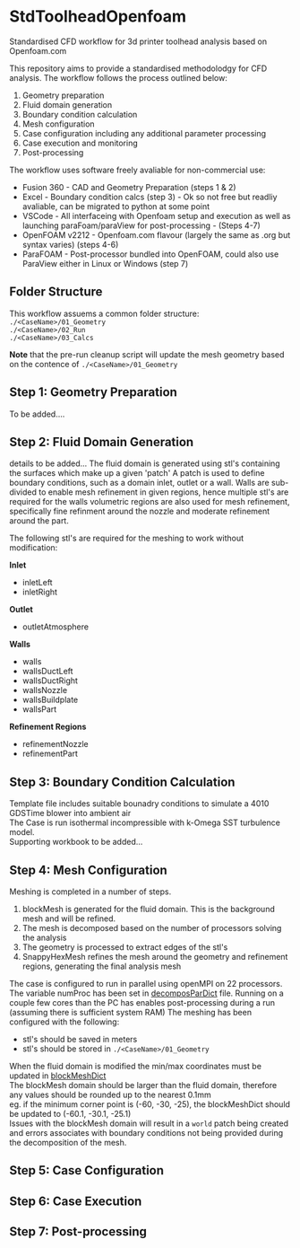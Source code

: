 # StdToolheadOpenfoam
Standardised CFD workflow for 3d printer toolhead analysis based on Openfoam.com

This repository aims to provide a standardised methodolodgy for CFD analysis.
The workflow follows the process outlined below:
1) Geometry preparation
2) Fluid domain generation
3) Boundary condition calculation
4) Mesh configuration
5) Case configuration including any additional parameter processing
6) Case execution and monitoring
7) Post-processing

The workflow uses software freely avaliable for non-commercial use:
* Fusion 360 - CAD and Geometry Preparation (steps 1 & 2)
* Excel - Boundary condition calcs (step 3) - Ok so not free but readliy avaliable, can be migrated to python at some point   
* VSCode - All interfaceing with Openfoam setup and execution as well as launching paraFoam/paraView for post-processing - (Steps 4-7)
* OpenFOAM v2212 - Openfoam.com flavour (largely the same as .org but syntax varies) (steps 4-6)
* ParaFOAM - Post-processor bundled into OpenFOAM, could also use ParaView either in Linux or Windows (step 7)

## Folder Structure
This workflow assuems a common folder structure:
<br>	`./<CaseName>/01_Geometry`
<br> 	`./<CaseName>/02_Run`
<br>	`./<CaseName>/03_Calcs`

**Note** that the pre-run cleanup script will update the mesh geometry based on the contence of `./<CaseName>/01_Geometry` 

## Step 1: Geometry Preparation
To be added....

## Step 2: Fluid Domain Generation
details to be added...
The fluid domain is generated using stl's containing the surfaces which make up a given 'patch'
A patch is used to define boundary conditions, such as a domain inlet, outlet or a wall.
Walls are sub-divided to enable mesh refinement in given regions, hence multiple stl's are required for the walls
volumetric regions are also used for mesh refinement, specifically fine refinment around the nozzle and moderate refinement around the part.

The following stl's are required for the meshing to work without modification: 

**Inlet**
* inletLeft
* inletRight

**Outlet**
* outletAtmosphere

**Walls**
* walls
* wallsDuctLeft
* wallsDuctRight
* wallsNozzle
* wallsBuildplate
* wallsPart

**Refinement Regions**
* refinementNozzle
* refinementPart

## Step 3: Boundary Condition Calculation
Template file includes suitable bounadry conditions to simulate a 4010 GDSTime blower into ambient air
<br>The Case is run isothermal incompressible with k-Omega SST turbulence model.
<br>Supporting workbook to be added... 

## Step 4: Mesh Configuration
Meshing is completed in a number of steps.
1) blockMesh is generated for the fluid domain. This is the background mesh and will be refined.
2) The mesh is decomposed based on the number of processors solving the analysis
3) The geometry is processed to extract edges of the stl's
4) SnappyHexMesh refines the mesh around the geometry and refinement regions, generating the final analysis mesh

The case is configured to run in parallel using openMPI on 22 processors.
The variable numProc has been set in [decomposParDict](./02_Run/system/decomposeParDict) file.
Running on a couple few cores than the PC has enables post-processing during a run (assuming there is sufficient system RAM)
The meshing has been configured with the following:
* stl's should be saved in meters
* stl's should be stored in `./<CaseName>/01_Geometry`

When the fluid domain is modified the min/max coordinates must be updated in [blockMeshDict](./02_Run/system/blockMeshDict)
<br>The blockMesh domain should be larger than the fluid domain, therefore any values should be rounded up to the nearest 0.1mm
<br> eg. if the minimum corner point is (-60, -30, -25), the blockMeshDict should be updated to (-60.1, -30.1, -25.1)
<br> Issues with the blockMesh domain will result in a `world` patch being created and errors associates with boundary conditions not being provided during the decomposition of the mesh.

## Step 5: Case Configuration

## Step 6: Case Execution

## Step 7: Post-processing

